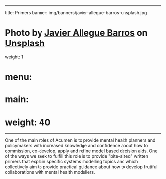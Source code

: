 
---
title: Primers
banner: img/banners/javier-allegue-barros-unsplash.jpg
# Photo by <a href="https://unsplash.com/@soymeraki?utm_source=unsplash&utm_medium=referral&utm_content=creditCopyText">Javier Allegue Barros</a> on <a href="https://unsplash.com/s/photos/sign?utm_source=unsplash&utm_medium=referral&utm_content=creditCopyText">Unsplash</a>
weight: 1

# menu:
#   main:
#     weight: 40
---

One of the main roles of Acumen is to provide mental health planners and policymakers with increased knowledge and confidence about how to commission, co-develop, apply and refine model based decision aids. One of the ways we seek to fulfill this role is to provide "bite-sized" written primers that explain specific systems modelling topics and which collectively aim to provide practical guidance about how to develop frutiful collaborations with mental health modellers.
